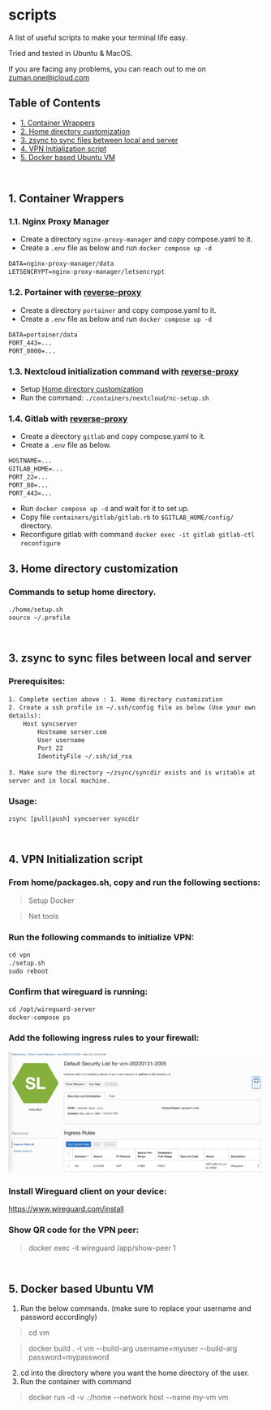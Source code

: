 # scripts

A list of useful scripts to make your terminal life easy.

Tried and tested in Ubuntu & MacOS.

If you are facing any problems, you can reach out to me on zuman.one@icloud.com

## Table of Contents
- [1. Container Wrappers](#1-container-wrappers)
- [2. Home directory customization](#2-home-directory-customization)
- [3. zsync to sync files between local and server](#3-zsync-to-sync-files-between-local-and-server)
- [4. VPN Initialization script](#4-vpn-initialization-script)
- [5. Docker based Ubuntu VM](#5-docker-based-ubuntu-vm)

<br>

## 1. Container Wrappers

### 1.1. Nginx Proxy Manager
* Create a directory `nginx-proxy-manager` and copy compose.yaml to it.
* Create a `.env` file as below and run `docker compose up -d`
```
DATA=nginx-proxy-manager/data
LETSENCRYPT=nginx-proxy-manager/letsencrypt
```

### 1.2. Portainer with [reverse-proxy](https://github.com/zuman/common-proxy)
* Create a directory `portainer` and copy compose.yaml to it.
* Create a `.env` file as below and run `docker compose up -d`
```
DATA=portainer/data
PORT_443=...
PORT_8000=...
```

### 1.3. Nextcloud initialization command with [reverse-proxy](https://github.com/zuman/common-proxy)

* Setup  [Home directory customization](#1-home-directory-customization)
* Run the command: `./containers/nextcloud/nc-setup.sh`

### 1.4. Gitlab with [reverse-proxy](https://github.com/zuman/common-proxy)

* Create a directory `gitlab` and copy compose.yaml to it.
* Create a `.env` file as below.
```
HOSTNAME=...
GITLAB_HOME=...
PORT_22=...
PORT_80=...
PORT_443=...
```
* Run `docker compose up -d` and wait for it to set up.
* Copy file `containers/gitlab/gitlab.rb` to `$GITLAB_HOME/config/` directory.
* Reconfigure gitlab with command `docker exec -it gitlab gitlab-ctl reconfigure`

## 3. Home directory customization

### Commands to setup home directory.
```
./home/setup.sh
source ~/.profile
```

<br>

## 3. zsync to sync files between local and server

### Prerequisites:
    1. Complete section above : 1. Home directory customization
    2. Create a ssh profile in ~/.ssh/config file as below (Use your own details):
        Host syncserver
            Hostname server.com
            User username
            Port 22
            IdentityFile ~/.ssh/id_rsa
    
    3. Make sure the directory ~/zsync/syncdir exists and is writable at server and in local machine.


### Usage:
```
zsync [pull|push] syncserver syncdir
```

<br>

## 4. VPN Initialization script

### From home/packages.sh, copy and run the following sections:
> Setup Docker

> Net tools

### Run the following commands to initialize VPN:
```
cd vpn
./setup.sh
sudo reboot
```
### Confirm that wireguard is running:
```
cd /opt/wireguard-server
docker-compose ps
```
### Add the following ingress rules to your firewall:
![Ingress rule](images/ingress.jpg)

### Install Wireguard client on your device:
https://www.wireguard.com/install

### Show QR code for the VPN peer:
>docker exec -it wireguard /app/show-peer 1

<br>

## 5. Docker based Ubuntu VM

1. Run the below commands. (make sure to replace your username and password accordingly)

>cd vm
 
>docker build . -t vm --build-arg username=myuser --build-arg password=mypassword

2. cd into the directory where you want the home directory of the user.
2. Run the container with command
>docker run -d -v .:/home --network host --name my-vm vm

<br>
